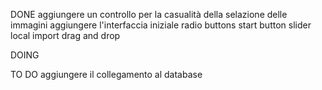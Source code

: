 DONE
aggiungere un controllo per la casualità della selazione delle immagini
aggiungere l'interfaccia iniziale
radio buttons
start button
slider
local import drag and drop

DOING

TO DO
aggiungere il collegamento al database